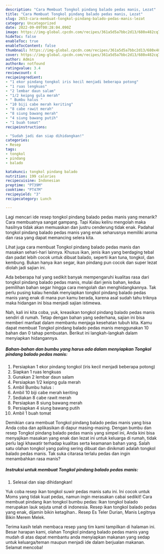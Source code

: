 ```yaml
---
description: "Cara Membuat Tongkol pindang balado pedas manis, Lezat"
title: "Cara Membuat Tongkol pindang balado pedas manis, Lezat"
slug: 2653-cara-membuat-tongkol-pindang-balado-pedas-manis-lezat
category: Uncategorized
date: 2022-09-09T00:28:04.090Z
image: https://img-global.cpcdn.com/recipes/361a5d5a7bbc2d13/680x482cq70/tongkol-pindang-balado-pedas-manis-foto-resep-utama.jpg
hideToc: false
enableToc: true
enableTocContent: false
thumbnail: https://img-global.cpcdn.com/recipes/361a5d5a7bbc2d13/680x482cq70/tongkol-pindang-balado-pedas-manis-foto-resep-utama.jpg
cover: https://img-global.cpcdn.com/recipes/361a5d5a7bbc2d13/680x482cq70/tongkol-pindang-balado-pedas-manis-foto-resep-utama.jpg
author: Admin
authorAv: notfound
ratingvalue: 3.4
reviewcount: 4
recipeingredient:
- "1 ekor pindang tongkol iris kecil menjadi beberapa potong"
- "1 ruas lengkuas"
- "2 lembar daun salam"
- "1/2 keipng gula merah"
- " Bumbu halus "
- "10 biji cabe merah keriting"
- "8 cabe rawit merah"
- "8 siung bawang merah"
- "4 siung bawang putih"
- "1 buah tomat"
recipeinstructions:

- "Sudah jadi dan siap dihidangkan!"
categories:
- Resep
tags:
- tongkol
- pindang
- balado

katakunci: tongkol pindang balado 
nutrition: 199 calories
recipecuisine: Indonesian
preptime: "PT39M"
cooktime: "PT47M"
recipeyield: "3"
recipecategory: Lunch

---
```



Lagi mencari ide resep tongkol pindang balado pedas manis yang menarik? Cara membuatnya sangat gampang. Tapi Kalau keliru mengolah maka hasilnya tidak akan memuaskan dan justru cenderung tidak enak. Padahal tongkol pindang balado pedas manis yang enak seharusnya memiliki aroma dan rasa yang dapat memancing selera kita.


Lihat juga cara membuat Tongkol pindang balado pedas manis dan masakan sehari-hari lainnya. Khusus ikan, jenis ikan yang berdaging tebal dan padat lebih cocok untuk dibuat balado, seperti ikan tuna, tongkol, dan kembung. Bukan hanya ikan segar, ikan pindang pun cocok dan super lezat diolah jadi sajian ini.

Ada beberapa hal yang sedikit banyak mempengaruhi kualitas rasa dari tongkol pindang balado pedas manis, mulai dari jenis bahan, kedua pemilihan bahan segar hingga cara mengolah dan menghidangkannya. Tak perlu pusing kalau hendak menyiapkan tongkol pindang balado pedas manis yang enak di mana pun kamu berada, karena asal sudah tahu triknya maka hidangan ini bisa menjadi sajian istimewa.


Nah, kali ini kita coba, yuk, kreasikan tongkol pindang balado pedas manis sendiri di rumah. Tetap dengan bahan yang sederhana, sajian ini bisa memberi manfaat dalam membantu menjaga kesehatan tubuh kita. Kamu dapat membuat Tongkol pindang balado pedas manis menggunakan 10 bahan dan 0 tahap pembuatan. Berikut ini langkah-langkah dalam menyiapkan hidangannya.

<!--inarticleads1-->

##### Bahan-bahan dan bumbu yang harus ada dalam menyiapkan Tongkol pindang balado pedas manis:

1. Persiapkan 1 ekor pindang tongkol (iris kecil menjadi beberapa potong)
1. Siapkan 1 ruas lengkuas
1. Gunakan 2 lembar daun salam
1. Persiapkan 1/2 keipng gula merah
1. Ambil  Bumbu halus :
1. Ambil 10 biji cabe merah keriting
1. Sediakan 8 cabe rawit merah
1. Persiapkan 8 siung bawang merah
1. Persiapkan 4 siung bawang putih
1. Ambil 1 buah tomat


Demikian cara membuat Tongkol pindang balado pedas manis yang bisa Anda coba dan aplikasikan di dapur masing-masing. Dengan bumbu dan resep Tongkol pindang balado pedas manis yang simpel ini, Anda kini bisa menyajikan masakan yang enak dan lezat ini untuk keluarga di rumah, tidak perlu lagi khawatir terhadap kualitas serta keamanan bahan yang. Salah satu olahan tongkol yang paling sering dibuat dan dinikmati adalah tongkol balado pedas manis. Tak suka citarasa terlalu pedas dan ingin menambahkan rasa manis? 

<!--inarticleads2-->

##### Instruksi untuk membuat Tongkol pindang balado pedas manis:


1. Selesai dan siap dihidangkan!

Yuk coba resep ikan tongkol suwir pedas manis satu ini. Ini cocok untuk Moms yang tidak kuat pedas, namun ingin merasakan cabai sedikit! Cara membuat pindang ikan tongkol bumbu pedas: Ikan tongkol balado merupakan lauk sejuta umat di indonesia. Resep ikan tongkol balado pedas yang enak, dijamin bikin ketagihan.. Resep Es Teler Durian, Manis Legitnya Bikin Merem Melek. 

Terima kasih telah membaca resep yang tim kami tampilkan di halaman ini. Besar harapan kami, olahan Tongkol pindang balado pedas manis yang mudah di atas dapat membantu anda menyiapkan makanan yang sedap untuk keluarga/teman maupun menjadi ide dalam berjualan makanan. Selamat mencoba!
